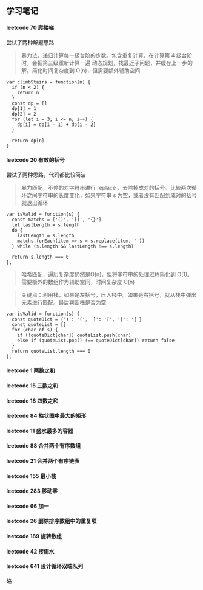 ## 学习笔记

#### leetcode 70 爬楼梯

尝试了两种解题思路

> 暴力法，递归计算每一级台阶的步数。包含重复计算，在计算第 4 级台阶时，会把第三级重新计算一遍
> 动态规划，找最近子问题，并缓存上一步的解。简化时间复杂度到 O(n)，但需要额外辅助空间

```
var climbStairs = function(n) {
  if (n < 2) {
    return n
  }
  const dp = []
  dp[1] = 1
  dp[2] = 2
  for (let i = 3; i <= n; i++) {
    dp[i] = dp[i - 1] + dp[i - 2]
  }

  return dp[n]
}
```

#### leetcode 20 有效的括号

尝试了两种思路，代码都比较简洁

> 暴力匹配，不停的对字符串进行 replace ，去除掉成对的括号。比较两次循环之间字符串的长度变化，如果字符串 s 为空，或者没有匹配到成对的括号就退出循环

```
var isValid = function(s) {
  const matchs = ['()', '[]', '{}']
  let lastLength = s.length
  do {
    lastLength = s.length
    matchs.forEach(item => s = s.replace(item, ''))
  } while (s.length && lastLength !== s.length)

  return s.length === 0
};
```

> 哈希匹配，遍历复杂度仍然是O(n)，但将字符串的处理过程简化到 O(1)。需要额外的数组作为辅助空间，时间复杂度 O(n)

> 关键点：利用栈，如果是左括号，压入栈中。如果是右括号，就从栈中弹出元素进行匹配。最后判断栈是否为空

```
var isValid = function(s) {
  const quoteDict = {')': '(', ']': '[', '}': '{'}
  const quoteList = []
  for (char of s) {
    if (!quoteDict[char]) quoteList.push(char)
    else if (quoteList.pop() !== quoteDict[char]) return false
  }
  return quoteList.length === 0
};
```

#### leetcode 1 两数之和

#### leetcode 15 三数之和

#### leetcode 18 四数之和

#### leetcode 84 柱状图中最大的矩形

#### leetcode 11 盛水最多的容器

#### leetcode 88 合并两个有序数组

#### leetcode 21 合并两个有序链表

#### leetcode 155 最小栈

#### leetcode 283 移动零

#### leetcode 66 加一

#### leetcode 26 删除排序数组中的重复项

#### leetcode 189 旋转数组

#### leetcode 42 接雨水

#### leetcode 641 设计循环双端队列

略
